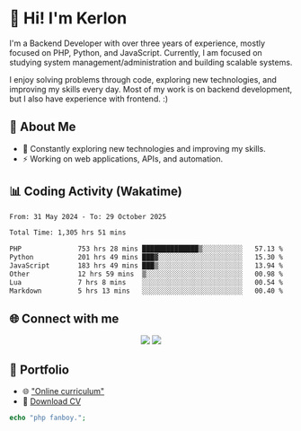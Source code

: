 # 👋 Hi! I'm Kerlon

I'm a Backend Developer with over three years of experience, mostly focused on PHP, Python, and JavaScript. Currently, I am focused on studying system management/administration and building scalable systems.

I enjoy solving problems through code, exploring new technologies, and improving my skills every day. Most of my work is on backend development, but I also have experience with frontend. :)

## 🚀 About Me

* 🌱 Constantly exploring new technologies and improving my skills.
* ⚡ Working on web applications, APIs, and automation.

## 📊 Coding Activity (Wakatime)

<!--START_SECTION:waka-->

```txt
From: 31 May 2024 - To: 29 October 2025

Total Time: 1,305 hrs 51 mins

PHP              753 hrs 28 mins ██████████████▒░░░░░░░░░░   57.13 %
Python           201 hrs 49 mins ███▓░░░░░░░░░░░░░░░░░░░░░   15.30 %
JavaScript       183 hrs 49 mins ███▒░░░░░░░░░░░░░░░░░░░░░   13.94 %
Other            12 hrs 59 mins  ▒░░░░░░░░░░░░░░░░░░░░░░░░   00.98 %
Lua              7 hrs 8 mins    ░░░░░░░░░░░░░░░░░░░░░░░░░   00.54 %
Markdown         5 hrs 13 mins   ░░░░░░░░░░░░░░░░░░░░░░░░░   00.40 %
```

<!--END_SECTION:waka-->

## 🌐 Connect with me

<p align="center">
    <a href="https://www.linkedin.com/in/kerlon-fernandes"><img src="https://skillicons.dev/icons?i=linkedin" /></a>
    <a href="https://github.com/kerlonfernandes"><img src="https://skillicons.dev/icons?i=github" /></a>
</p>

## 📌 Portfolio

* 🌐 ["Online curriculum"](https://kerlon.com.br/)
* 📄 [Download CV](https://kerlon.com.br/assets/resumes/resume_en-us.pdf)

```php
echo "php fanboy.";
```
